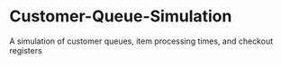 # Customer-Queue-Simulation
 A simulation of customer queues, item processing times, and checkout registers
